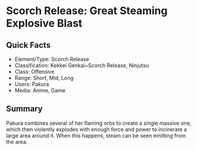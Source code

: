 # Scorch Release: Great Steaming Explosive Blast

## Quick Facts
- Element/Type: Scorch Release
- Classification: Kekkei Genkai~Scorch Release, Ninjutsu
- Class: Offensive
- Range: Short, Mid, Long
- Users: Pakura
- Media: Anime, Game

## Summary
Pakura combines several of her flaming orbs to create a single massive one, which then violently explodes with enough force and power to incinerate a large area around it. When this happens, steam can be seen emitting from the area.
